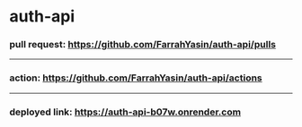 # auth-api
### pull request: https://github.com/FarrahYasin/auth-api/pulls
---
### action: https://github.com/FarrahYasin/auth-api/actions
---
### deployed link: https://auth-api-b07w.onrender.com
